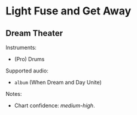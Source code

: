 # Light Fuse and Get Away

## Dream Theater

Instruments:

  * (Pro) Drums

Supported audio:

  * `album` (When Dream and Day Unite)

Notes:

  * Chart confidence: *medium-high*.

